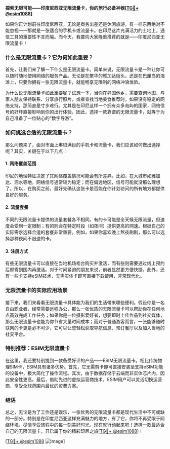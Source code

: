 **探索无限可能——印度尼西亚无限流量卡，你的旅行必备神器[[TG💪+ @esim1088](https://t.me/s/esim1088)]**

如果你正计划前往印度尼西亚，无论是商务出差还是休闲旅游，有一样东西绝对不能忽视——那就是一张适合的手机卡或流量卡。在印尼这片充满活力的土地上，通信工具的重要性不言而喻。而今天，我要向大家隆重推荐的就是——印度尼西亚无限流量卡！

### **什么是无限流量卡？它为何如此重要？**

首先，让我们来了解一下什么是无限流量卡。简单来说，无限流量卡是一种让你可以随时随地使用网络的服务产品。无论是在繁华的雅加达街头，还是在巴厘岛的海滩上，只要你拥有一张无限流量卡，就能畅享无限制的网络冲浪体验。

为什么说无限流量卡如此重要呢？试想一下，当你在异国他乡，需要查询地图、与家人朋友保持联系、分享旅行照片，或者查找当地美食推荐时，如果没有稳定的网络支持，那简直是寸步难行。尤其是在印尼这样一个拥有众多岛屿的国家，网络信号的好坏直接影响到你的出行体验。因此，选择一款靠谱的无限流量卡，就等于为自己准备了一位贴心的“数字导游”。

### **如何挑选合适的无限流量卡？**

那么问题来了，面对市面上琳琅满目的手机卡和流量卡，我们应该如何做出选择呢？其实，关键在于以下几点：

#### **1. 网络覆盖范围**
印尼的地理特征决定了其网络覆盖情况可能会有所差异。比如，在大城市如雅加达、泗水等地，网络信号通常较为稳定；而在偏远地区，信号可能就没那么理想了。所以，在购买之前，最好先确认这张卡是否能在你计划访问的所有地方都提供良好的服务。

#### **2. 流量套餐**
不同的无限流量卡提供的流量套餐各不相同。有的卡可能是全天候无限流量，但速度会受到一定限制；有的则会在特定时段（如夜间）提供更高的网速。根据自己的实际需求选择合适的套餐非常重要。例如，如果你喜欢晚上熬夜刷剧，那么可以选择那种夜间不限速的卡。

#### **3. 注册方式**
有些无限流量卡可以直接在当地机场柜台购买并激活，而有些则需要通过线上预约后邮寄到国内再激活。对于时间紧迫的朋友来说，前者显然更方便快捷。此外，还有一些卡支持eSIM技术，无需实体卡即可直接下载使用，非常现代化。

### **无限流量卡的实际应用场景**

接下来，我们来看看无限流量卡具体能为我们的生活带来哪些便利。假设你是一名自由职业者，经常需要远程办公，那么一张优质的无限流量卡可以帮助你在任何地点高效完成工作任务；如果你是一位摄影爱好者，想要即时上传作品到社交媒体，那么无限流量卡也能为你节省大量时间成本；而对于普通游客而言，一张能够随时联网的卡更是必不可少，它可以让您轻松获取导航信息、预订餐厅以及加入当地的社交平台。

### **特别推荐：ESIM无限流量卡**

在这里，我还要特别提到一款备受好评的产品——ESIM无限流量卡。相比传统物理SIM卡，ESIM具有诸多优势。首先，它无需剪卡即可直接安装至支持eSIM功能的设备中，极大简化了操作流程。其次，由于数据存储于云端而非实体芯片内，因此安全性更高。最后，借助先进的虚拟运营商技术，ESIM用户可以灵活切换运营商，享受全球范围内最优的资费方案。

### **结语**

总之，无论是为了工作还是娱乐，一张优秀的无限流量卡都是现代生活中不可或缺的一部分。特别是在印度尼西亚这样充满魅力的地方，有了它，你将不再受限于网络环境，尽情享受旅程中的每一刻美好时光。现在就行动起来吧！选择一款最适合自己的无限流量卡，开启属于你的精彩印尼之旅[[TG💪+ @esim1088](https://t.me/s/esim1088)]！

[[TG💪+ @esim1088](https://t.me/s/esim1088) ![Image](https://i.postimg.cc/4NQfJmqS/Snipaste-2025-05-13-00-14-12.png)]